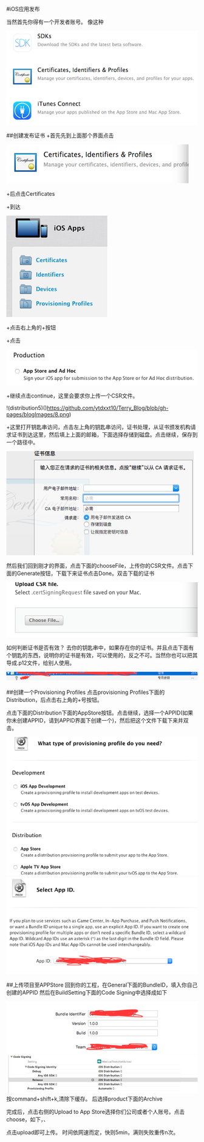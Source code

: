 #iOS应用发布

当然首先你得有一个开发者账号。
像这种

![](https://github.com/ytdxxt10/Terry_Blog/blob/gh-pages/blogImages/three.png)


##创建发布证书
+首先先到上面那个界面点击

![distribution2](https://github.com/ytdxxt10/Terry_Blog/blob/gh-pages/blogImages/4.png)

+后点击Certificates

+到达

![distribution3](https://github.com/ytdxxt10/Terry_Blog/blob/gh-pages/blogImages/5.png)

+点击右上角的+按钮

+点击

![distribution4](https://github.com/ytdxxt10/Terry_Blog/blob/gh-pages/blogImages/7.png)

+继续点击continue，这里会要求你上传一个CSR文件。

!(distribution5)()https://github.com/ytdxxt10/Terry_Blog/blob/gh-pages/blogImages/8.png)

+这里打开钥匙串访问，点击左上角的钥匙串访问，证书处理，从证书颁发机构请求证书到达这里，然后填上上面的邮箱，下面选择存储到磁盘。点击继续，保存到一个路径中。

![distribution6](https://github.com/ytdxxt10/Terry_Blog/blob/gh-pages/blogImages/9.png)

然后我们回到刚才的界面，点击下面的chooseFile，上传你的CSR文件。点击下面的Generate按钮，下载下来证书点击Done。双击下载的证书

![distribution7](https://github.com/ytdxxt10/Terry_Blog/blob/gh-pages/blogImages/10.png)

如何判断证书是否有效？
去你的钥匙串中，如果存在你的证书。并且点击下面有个钥匙的东西，说明你的证书是有效，可以使用的，反之不可。当然你也可以把其导成.p12文件，给别人使用。

![distribution8](https://github.com/ytdxxt10/Terry_Blog/blob/gh-pages/blogImages/11.png)

##创建一个Provisioning Profiles
点击provisioning Profiles下面的Distribution，后点击右上角的+号按钮。

点击下面的Distribution下面的AppStore按钮。点击继续，选择一个APPID(如果你未创建APPID，请到APPID界面下创建一个)，然后把这个文件下载下来并双击。

![distribution9](https://github.com/ytdxxt10/Terry_Blog/blob/gh-pages/blogImages/12.png)
![distribution10](https://github.com/ytdxxt10/Terry_Blog/blob/gh-pages/blogImages/13.png)

##上传项目至APPStore
回到你的工程，在General下面的BundleID，填入你自己创建的APPID
然后在BuildSetting下面的Code Signing中选择成如下

![distribution11](https://github.com/ytdxxt10/Terry_Blog/blob/gh-pages/blogImages/14.png)
![distribution12](https://github.com/ytdxxt10/Terry_Blog/blob/gh-pages/blogImages/15.png)
按command+shift+k,清除下缓存。
后选择product下面的Archive

完成后，点击右侧的Upload to App Store选择你们公司或者个人账号。点击choose，如下，、

点击upload即可上传。
时间依网速而定，快则5min，满则失败重传n次。
